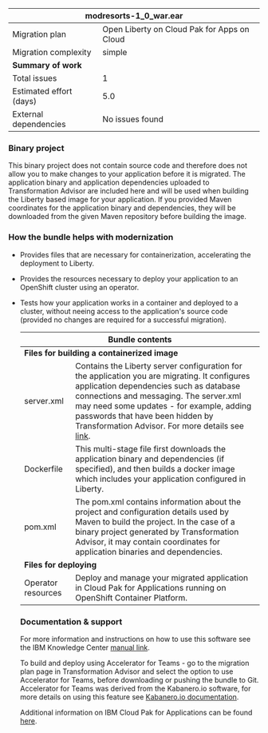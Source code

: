 <table>
   <thead>
      <tr>
         <th colSpan="2">modresorts-1_0_war.ear</th>
      </tr>
   </thead>
  <tbody>
    <tr>
      <td>Migration plan</td>
      <td>Open Liberty on Cloud Pak for Apps on Cloud</td>
    </tr>
    <tr>
      <td>Migration complexity</td>
      <td>simple</td>
    </tr>
     <tr>
        <td colSpan="2"><b>Summary of work</b></td>
     </tr>
     <tr>
        <td>Total issues</td>
        <td>1</td>
     </tr>
     <tr>
        <td>Estimated effort (days)</td>
        <td>5.0</td>
     </tr>
     <tr>
        <td>External dependencies</td>
        <td>
          No issues found
        </td>
     </tr>
  </tbody>
</table>


### Binary project
This binary project does not contain source code and therefore does not allow you to make changes to your application before it is migrated. The application binary and application dependencies uploaded to Transformation Advisor are included here and will be used when building the Liberty based image for your application. If you provided Maven coordinates for the application binary and dependencies, they will be downloaded from the given Maven repository before building the image.
 
 ### How the bundle helps with modernization
 
  - Provides files that are necessary for containerization, accelerating the deployment to Liberty.
  
  - Provides the resources necessary to deploy your application to an OpenShift cluster using an operator.
- Tests how your application works in a container and deployed to a cluster, without neeing access to the application's source code (provided no changes are required for a successful migration).
  
  <table>
   <thead>
      <tr><th align="center" colSpan="2">Bundle contents</th></tr>
   </thead>
  <tbody>
    <tr><td colSpan="2"><b>Files for building a containerized image</b></td></tr>
    <tr><td>server.xml</td><td>Contains the Liberty server configuration for the application you are migrating. It configures application dependencies such as database connections and messaging. The server.xml may need some updates - for example, adding passwords that have been hidden by Transformation Advisor. For more details see <a href='https://www.ibm.com/support/knowledgecenter/SS5Q6W/migrationArtifacts/deployApps.html' target='_blank'>link</a>.</td></tr><tr><td>Dockerfile</td><td>This multi-stage file first downloads the application binary and dependencies (if specified), and then builds a docker image which includes your application configured in Liberty.</td></tr><tr><td>pom.xml</td><td>The pom.xml contains information about the project and configuration details used by Maven to build the project. In the case of a binary project generated by Transformation Advisor, it may contain coordinates for application binaries and dependencies.</td></tr>
    <tr>
       <td colSpan="2"><b>Files for deploying</b></td>
    </tr>
    <tr><td>Operator resources</td><td>Deploy and manage your migrated application in Cloud Pak for Applications running on OpenShift Container Platform.</td></tr>
  </tbody>
</table>  
 
 ### Documentation & support
 For more information and instructions on how to use this software see the IBM Knowledge Center [manual link](https://www.ibm.com/support/knowledgecenter/SS5Q6W/welcome.html). 

To build and deploy using Accelerator for Teams - go to the migration plan page in Transformation Advisor and select the option to use Accelerator for Teams, before downloading or pushing the bundle to Git. Accelerator for Teams was derived from the Kabanero.io software, for more details on using this feature see [Kabanero.io documentation](https://kabanero.io/docs/).

Additional information on IBM Cloud Pak for Applications can be found [here](https://www.ibm.com/support/knowledgecenter/SSCSJL/welcome.html).